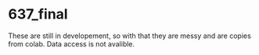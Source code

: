 # 637_final

These are still in developement, so with that they are messy and are copies from colab. Data access is not avalible.
